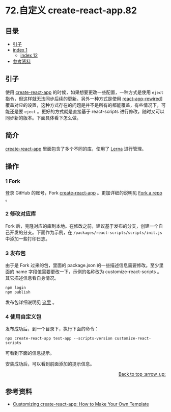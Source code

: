 # 72.自定义 create-react-app.82
## <a name="index"></a> 目录
- [引子](#start)
- [index 1](#index1)
  - [index 12](#index12)
- [参考资料](#reference)


## <a name="start"></a> 引子
使用 [create-react-app][url-github-1] 的时候，如果想要更改一些配置，一种方式是使用 `eject` 指令，但这样就无法同步后续的更新。另外一种方式是使用 [react-app-rewired][url-github-2]] 覆盖对应的设置，这种方式存在的问题是并不是所有的都能覆盖，有些情况下，可能还是要 `eject` 。更好的方式就是直接基于 react-scripts 进行修改，随时又可以同步新的版本。下面具体看下怎么做。


## <a name="intro"></a> 简介
[create-react-app][url-github-1] 里面包含了多个不同的库，使用了 [Lerna][url-github-3] 进行管理。

## 操作
### 1 Fork
登录 GitHub 的账号，Fork [create-react-app][url-github-1] 。更加详细的说明见 [Fork a repo][url-docs-1] 。

### 2 修改对应库
Fork 后，克隆对应的库到本地。在修改之前，建议基于发布的分支，创建一个自己开发的分支。下面作为示例，在 `/packages/react-scripts/scripts/init.js` 中添加一些打印日志。

### 3 发布包
由于是 Fork 过来的包，里面的 package.json 的一些描述信息需要修改。至少里面的 name 字段值需要更改一下，示例的名称改为 customize-react-scripts 。其它描述信息看自身情况。
```
npm login
npm publish
```
发布包详细说明见 [这里][url-docs-2] 。

### 4 使用自定义包
发布成功后，到一个目录下，执行下面的命令：
```shell
npx create-react-app test-app --scripts-version customize-react-scripts
```
可看到下面的信息提示。

安装成功后，可以看到前面添加的提示信息。

<div align="right"><a href="#index">Back to top :arrow_up:</a></div>


## <a name="reference"></a> 参考资料
- [Customizing create-react-app: How to Make Your Own Template][url-aiticle-1]


[url-base]:https://xxholic.github.io/segment

[url-aiticle-1]:https://auth0.com/blog/how-to-configure-create-react-app/
[url-github-1]:https://github.com/facebook/create-react-app
[url-github-2]:https://github.com/timarney/react-app-rewired
[url-github-3]:https://github.com/lerna/lerna
[url-docs-1]:https://help.github.com/en/github/getting-started-with-github/fork-a-repo#keep-your-fork-synced
[url-docs-2]:https://docs.npmjs.com/creating-and-publishing-unscoped-public-packages

[url-local-test]:https://xxholic.github.io/segment
